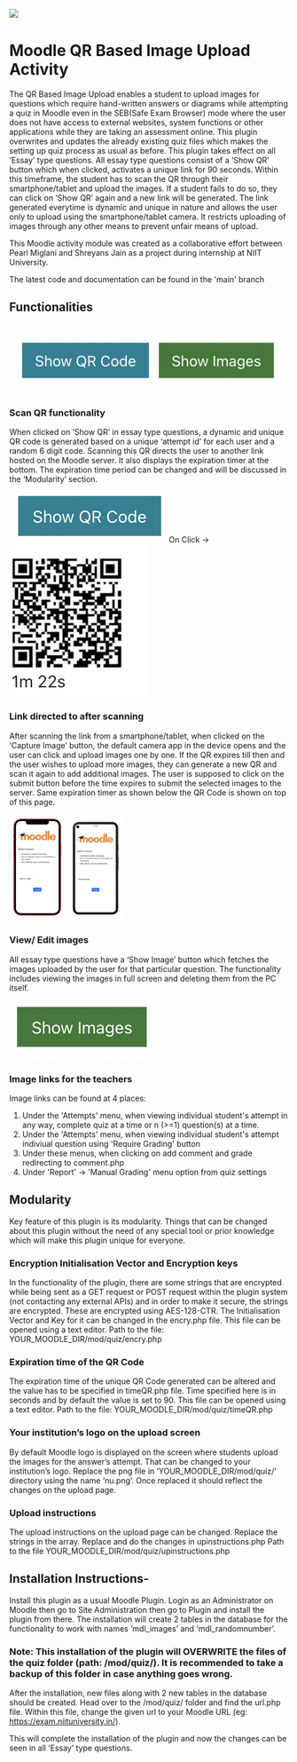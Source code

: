 <img src = "https://edwiser.org/wp-content/uploads/2016/05/moodle-plugins.png" > </img>

# Moodle QR Based Image Upload Activity
The QR Based Image Upload enables a student to upload images for questions which require hand-written answers or diagrams while attempting a quiz in Moodle even in the SEB(Safe Exam Browser) mode where the user does not have access to external websites, system functions or other applications while they are taking an assessment online. This plugin overwrites and updates the already existing quiz files which makes the setting up quiz process as usual as before. This plugin takes effect on all ‘Essay’ type questions. All essay type questions consist of a ‘Show QR’ button which when clicked, activates a unique link for 90 seconds. Within this timeframe, the student has to scan the QR through their smartphone/tablet and upload the images. If a student fails to do so, they can click on ‘Show QR’ again and a new link will be generated. The link generated everytime is dynamic and unique in nature and allows the user only to upload using the smartphone/tablet camera. It restricts uploading of images through any other means to prevent unfair means of upload. 

This Moodle activity module was created as a collaborative effort between Pearl Miglani and Shreyans Jain as a project during internship at NIIT University.

The latest code and documentation can be found in the 'main' branch


## Functionalities

![alt text](https://github.com/PearlMiglani/Moodle-QR-Based-Image-Upload-Activity/blob/main/screenshots/Screenshot%202021-07-29%20at%2011.52.56%20AM.png?raw=true)


### Scan QR functionality

When clicked on ‘Show QR’ in essay type questions, a dynamic and unique QR code is generated based on a unique ‘attempt id’ for each user and a random 6 digit code. Scanning this QR directs the user to another link hosted on the Moodle server. It also displays the expiration timer at the bottom.
The expiration time period can be changed and will be discussed in the ‘Modularity’ section.

![alt text](https://github.com/PearlMiglani/Moodle-QR-Based-Image-Upload-Activity/blob/main/screenshots/Screenshot%202021-07-29%20at%2011.53.08%20AM.png?raw=true)
On Click &#8594;
![alt text](https://github.com/PearlMiglani/Moodle-QR-Based-Image-Upload-Activity/blob/main/screenshots/Screenshot%202021-07-29%20at%2011.54.00%20AM.png?raw=true)


### Link directed to after scanning

After scanning the link from a smartphone/tablet, when clicked on the ‘Capture Image’ button, the default camera app in the device opens and the user can click and upload images one by one. If the QR expires till then and the user wishes to upload more images, they can generate a new QR and scan it again to add additional images. The user is supposed to click on the submit button before the time expires to submit the selected images to the server. Same expiration timer as shown below the QR Code is shown on top of this page.

<img src="https://github.com/PearlMiglani/Moodle-QR-Based-Image-Upload-Activity/blob/main/screenshots/iphone.png" width="20%"> </img>
<img src="https://github.com/PearlMiglani/Moodle-QR-Based-Image-Upload-Activity/blob/main/screenshots/pixel.png" width="20%"> </img>



### View/ Edit images

All essay type questions have a ‘Show Image’ button which fetches the images uploaded by the user for that particular question. The functionality includes viewing the images in full screen and deleting them from the PC itself.

![alt text](https://github.com/PearlMiglani/Moodle-QR-Based-Image-Upload-Activity/blob/main/screenshots/Screenshot%202021-07-29%20at%2011.53.03%20AM.png?raw=true)


### Image links for the teachers

Image links can be found at 4 places:
1. Under the 'Attempts' menu, when viewing individual student's attempt in any way, complete quiz at a time or n (>=1) question(s) at a time.
2. Under the 'Attempts' menu, when viewing individual student's attempt indiviual question using 'Require Grading' button
3. Under these menus, when clicking on add comment and grade redirecting to comment.php
4. Under 'Report' -> 'Manual Grading' menu option from quiz settings

## Modularity
Key feature of this plugin is its modularity. Things that can be changed about this plugin without the need of any special tool or prior knowledge which will make this plugin unique for everyone.

### Encryption Initialisation Vector and Encryption keys
In the functionality of the plugin, there are some strings that are encrypted while being sent as a GET request or POST request within the plugin system (not contacting any external APIs) and in order to make it secure, the strings are encrypted. These are encrypted using AES-128-CTR. The Initialisation Vector and Key for it can be changed in the encry.php file. This file can be opened using a text editor.
Path to the file: YOUR_MOODLE_DIR/mod/quiz/encry.php

### Expiration time of the QR Code
The expiration time of the unique QR Code generated can be altered and the value has to be specified in timeQR.php file. Time specified here is in seconds and by default the value is set to 90. This file can be opened using a text editor.
Path to the file: YOUR_MOODLE_DIR/mod/quiz/timeQR.php

### Your institution’s logo on the upload screen
By default Moodle logo is displayed on the screen where students upload the images for the answer’s attempt. That can be changed to your institution’s logo. Replace the png file in ‘YOUR_MOODLE_DIR/mod/quiz/’ directory using the name ‘nu.png’.
Once replaced it should reflect the changes on the upload page.

### Upload instructions
The upload instructions on the upload page can be changed. Replace the strings in the array. Replace and do the changes in upinstructions.php
Path to the file YOUR_MOODLE_DIR/mod/quiz/upinstructions.php

## Installation Instructions-
Install this plugin as a usual Moodle Plugin. Login as an Administrator on Moodle then go to Site Administration then go to Plugin and install the plugin from there. The installation will create 2 tables in the database for the functionality to work with names ‘mdl_images’ and ‘mdl_randomnumber’.

### Note: This installation of the plugin will OVERWRITE  the files of the quiz folder (path: /mod/quiz/). It is recommended to take a backup of this folder in case anything goes wrong.

After the installation, new files along with 2 new tables in the database should be created. Head over to the /mod/quiz/ folder and find the url.php file. Within this file, change the given url to your Moodle URL (eg: https://exam.niituniversity.in/).

This will complete the installation of the plugin and now the changes can be seen in all ‘Essay’ type questions. 
